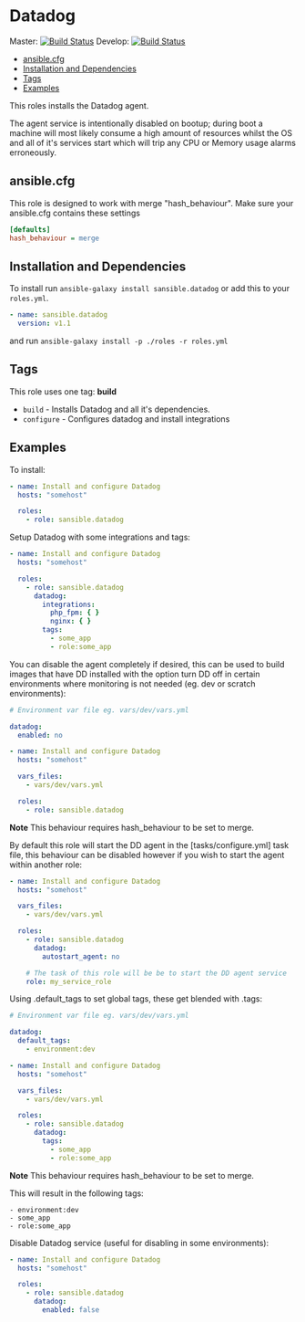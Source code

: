 # Datadog

Master: [![Build Status](https://travis-ci.org/sansible/datadog.svg?branch=master)](https://travis-ci.org/sansible/datadog)
Develop: [![Build Status](https://travis-ci.org/sansible/datadog.svg?branch=develop)](https://travis-ci.org/sansible/datadog)

* [ansible.cfg](#ansible-cfg)
* [Installation and Dependencies](#installation-and-dependencies)
* [Tags](#tags)
* [Examples](#examples)

This roles installs the Datadog agent.

The agent service is intentionally disabled on bootup; during boot a machine will most likely
consume a high amount of resources whilst the OS and all of it's services start which will trip any
CPU or Memory usage alarms erroneously.




## ansible.cfg

This role is designed to work with merge "hash_behaviour". Make sure your
ansible.cfg contains these settings

```INI
[defaults]
hash_behaviour = merge
```




## Installation and Dependencies

To install run `ansible-galaxy install sansible.datadog` or add this to your
`roles.yml`.

```YAML
- name: sansible.datadog
  version: v1.1
```

and run `ansible-galaxy install -p ./roles -r roles.yml`




## Tags

This role uses one tag: **build**

* `build` - Installs Datadog and all it's dependencies.
* `configure` - Configures datadog and install integrations




## Examples

To install:

```YAML
- name: Install and configure Datadog
  hosts: "somehost"

  roles:
    - role: sansible.datadog
```

Setup Datadog with some integrations and tags:

```YAML
- name: Install and configure Datadog
  hosts: "somehost"

  roles:
    - role: sansible.datadog
      datadog:
        integrations:
          php_fpm: { }
          nginx: { }
        tags:
          - some_app
          - role:some_app
```

You can disable the agent completely if desired, this can be used to build images
that have DD installed with the option turn DD off in certain environments where
monitoring is not needed (eg. dev or scratch environments):

```YAML
# Environment var file eg. vars/dev/vars.yml

datadog:
  enabled: no
```

```YAML
- name: Install and configure Datadog
  hosts: "somehost"

  vars_files:
    - vars/dev/vars.yml

  roles:
    - role: sansible.datadog
```

**Note** This behaviour requires hash_behaviour to be set to merge.

By default this role will start the DD agent in the [tasks/configure.yml] task file,
this behaviour can be disabled however if you wish to start the agent within
another role:

```YAML
- name: Install and configure Datadog
  hosts: "somehost"

  vars_files:
    - vars/dev/vars.yml

  roles:
    - role: sansible.datadog
      datadog:
        autostart_agent: no

    # The task of this role will be be to start the DD agent service
    role: my_service_role
```

Using .default_tags to set global tags, these get blended with .tags:

```YAML
# Environment var file eg. vars/dev/vars.yml

datadog:
  default_tags:
    - environment:dev
```

```YAML
- name: Install and configure Datadog
  hosts: "somehost"

  vars_files:
    - vars/dev/vars.yml

  roles:
    - role: sansible.datadog
      datadog:
        tags:
          - some_app
          - role:some_app
```

**Note** This behaviour requires hash_behaviour to be set to merge.

This will result in the following tags:

```
- environment:dev
- some_app
- role:some_app
```

Disable Datadog service (useful for disabling in some environments):

```YAML
- name: Install and configure Datadog
  hosts: "somehost"

  roles:
    - role: sansible.datadog
      datadog:
        enabled: false
```
